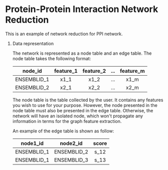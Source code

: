 # Protein-Protein Interaction Network Reduction

This is an example of network reduction for PPI network.

1. Data representation

    The network is represented as a node table and an edge table. The node table takes the following format:
    
    |   node_id   |   feature_1   |   feature_2   |   ...   |   feature_m   |
    |:---:|:---:|:---:|:---:|:---:|
    | ENSEMBLID_1 | x1_1 | x1_2 | ... | x1_m |
    | ENSEMBLID_2 | x2_1 | x2_2 | ... | x2_m |

    The node table is the table collected by the user. It contains any features you wish to use for your purpose. However, the node presented in the node table must also be presented in the edge table. Otherwise, the network will have an isolated node, which won't propagate any information in terms for the graph feature extraction.

    An example of the edge table is shown as follow:
    
    |   node1_id   |   node2_id   |   score   |
    |:---:|:---:|:---:|
    | ENSEMBLID_1 | ENSEMBLID_2 | s_12 |
    | ENSEMBLID_1 | ENSEMBLID_3 | s_13 |
